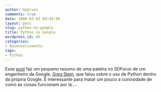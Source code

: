 ```yaml
---
author: mgalves
comments: true
date: 2006-02-03 09:43:56
layout: post
slug: python-no-google
title: Python no Google
wordpress_id: 45
categories:
- Desenvolvimento
tags:
- Python
---
```


Esse [post](http://panela.blog-city.com/python_at_google_greg_stein__sdforum.htm) faz um pequeno resumo de uma paletra no SDForun de um engenheiro da Google, [Greg Stein](http://www.lyra.org/greg/), que falou sobre o uso de Python dentro da própria Google. É interessante para matar um pouco a curiosidade de como as coisas funcionam por lá....
